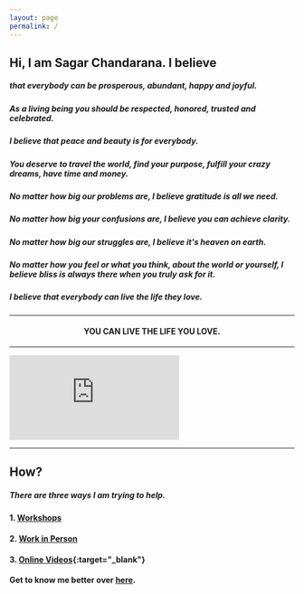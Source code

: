 ```yaml
---
layout: page
permalink: /
---
```


## Hi, I am Sagar Chandarana. I believe
<p></p>

##### that everybody can be __prosperous__, __abundant__, __happy__ and __joyful__.
<p></p>

##### As a living being you should be __respected__, __honored__, __trusted__ and __celebrated__.
<p></p>

##### I believe that __peace__ and __beauty__ is for everybody.
<p></p>

##### You deserve to __travel the world__, find your __purpose__, fulfill your __crazy dreams__, have __time__ _and_ __money__.
<p></p>

##### No matter how big our problems are, I believe __gratitude__ is all we need.
<p></p>

##### No matter how big your confusions are, I believe you can __achieve clarity__.
<p></p>

##### No matter how big our struggles are, I believe it's __heaven on earth__.
<p></p>

##### No matter how you feel or what you think, about the world or yourself, I believe __bliss__ is always there when you truly _ask for it_.
<p></p>

##### I believe that everybody can __live the life they love__.

---

<h4 style="text-align: center"> YOU CAN <b>LIVE THE LIFE YOU LOVE</b>. </h4>

---

<div class="video-wrapper">
  <iframe src="https://www.youtube.com/embed/h_XgrSXkIkk" frameborder="0" allowfullscreen="true"> </iframe>
</div>

---

## How?

##### There are three ways I am trying to help.

#### 1. [Workshops](/workshops)

#### 2. [Work in Person](/workwithme)

#### 3. [Online Videos](https://www.youtube.com/channel/{{site.harmony.social.youtube}}){:target="_blank"}

####  Get to know me better over [here](/about). 


